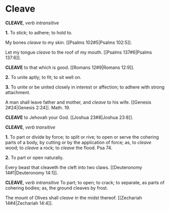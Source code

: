 # Cleave

**CLEAVE**, _verb intransitive_

**1.** To stick; to adhere; to hold to.

My bones _cleave_ to my skin. [[Psalms 102#5|Psalms 102:5]].

Let my tongue _cleave_ to the roof of my mouth. [[Psalms 137#6|Psalms 137:6]].

**CLEAVE** to that which is good. [[Romans 12#9|Romans 12:9]].

**2.** To unite aptly; to fit; to sit well on.

**3.** To unite or be united closely in interest or affection; to adhere with strong attachment.

A man shall leave father and mother, and _cleave_ to his wife. [[Genesis 2#24|Genesis 2:24]]. Math. 19.

**CLEAVE** to Jehovah your God. [[Joshua 23#8|Joshua 23:8]].

**CLEAVE**, _verb transitive_

**1.** To part or divide by force; to split or rive; to open or serve the cohering parts of a body, by cutting or by the application of force; as, to _cleave_ wood; to _cleave_ a rock; to _cleave_ the flood. Psa 74.

**2.** To part or open naturally.

Every beast that cleaveth the cleft into two claws. [[Deuteronomy 14#1|Deuteronomy 14:1]].

**CLEAVE**, _verb intransitive_ To part; to open; to crack; to separate, as parts of cohering bodies; as, the ground cleaves by frost.

The mount of Olives shall _cleave_ in the midst thereof. [[Zechariah 14#4|Zechariah 14:4]].